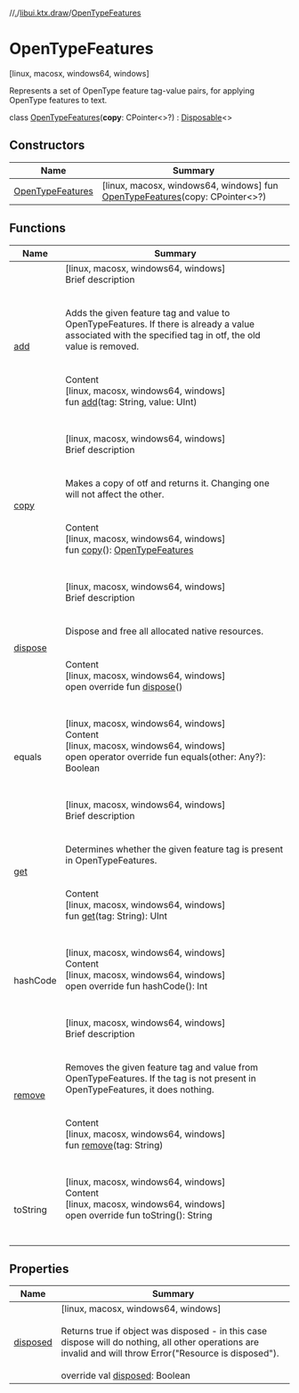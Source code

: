 //[.](../../index.md)/[libui.ktx.draw](../index.md)/[OpenTypeFeatures](index.md)



# OpenTypeFeatures  
 [linux, macosx, windows64, windows] 

Represents a set of OpenType feature tag-value pairs, for applying OpenType features to text.

  
  
class [OpenTypeFeatures](index.md)(**copy**: CPointer<<ERROR CLASS>>?) : [Disposable](../../libui.ktx/-disposable/index.md)<<ERROR CLASS>>    


## Constructors  
  
|  Name|  Summary| 
|---|---|
| [OpenTypeFeatures](-open-type-features.md)|  [linux, macosx, windows64, windows] fun [OpenTypeFeatures](-open-type-features.md)(copy: CPointer<<ERROR CLASS>>?)   <br>


## Functions  
  
|  Name|  Summary| 
|---|---|
| [add](add.md)| [linux, macosx, windows64, windows]  <br>Brief description  <br><br><br>Adds the given feature tag and value to OpenTypeFeatures. If there is already a value associated with the specified tag in otf, the old value is removed.<br><br>  <br>Content  <br>[linux, macosx, windows64, windows]  <br>fun [add](add.md)(tag: String, value: UInt)  <br><br><br>
| [copy](copy.md)| [linux, macosx, windows64, windows]  <br>Brief description  <br><br><br>Makes a copy of otf and returns it. Changing one will not affect the other.<br><br>  <br>Content  <br>[linux, macosx, windows64, windows]  <br>fun [copy](copy.md)(): [OpenTypeFeatures](index.md)  <br><br><br>
| [dispose](../../libui.ktx/-disposable/dispose.md)| [linux, macosx, windows64, windows]  <br>Brief description  <br><br><br>Dispose and free all allocated native resources.<br><br>  <br>Content  <br>[linux, macosx, windows64, windows]  <br>open override fun [dispose](../../libui.ktx/-disposable/dispose.md)()  <br><br><br>
| equals| [linux, macosx, windows64, windows]  <br>Content  <br>[linux, macosx, windows64, windows]  <br>open operator override fun equals(other: Any?): Boolean  <br><br><br>
| [get](get.md)| [linux, macosx, windows64, windows]  <br>Brief description  <br><br><br>Determines whether the given feature tag is present in OpenTypeFeatures.<br><br>  <br>Content  <br>[linux, macosx, windows64, windows]  <br>fun [get](get.md)(tag: String): UInt  <br><br><br>
| hashCode| [linux, macosx, windows64, windows]  <br>Content  <br>[linux, macosx, windows64, windows]  <br>open override fun hashCode(): Int  <br><br><br>
| [remove](remove.md)| [linux, macosx, windows64, windows]  <br>Brief description  <br><br><br>Removes the given feature tag and value from OpenTypeFeatures. If the tag is not present in OpenTypeFeatures, it does nothing.<br><br>  <br>Content  <br>[linux, macosx, windows64, windows]  <br>fun [remove](remove.md)(tag: String)  <br><br><br>
| toString| [linux, macosx, windows64, windows]  <br>Content  <br>[linux, macosx, windows64, windows]  <br>open override fun toString(): String  <br><br><br>


## Properties  
  
|  Name|  Summary| 
|---|---|
| [disposed](index.md#libui.ktx.draw/OpenTypeFeatures/disposed/#/PointingToDeclaration/)|  [linux, macosx, windows64, windows] <br><br>Returns true if object was disposed - in this case dispose will do nothing, all other operations are invalid and will throw Error("Resource is disposed").<br><br>override val [disposed](index.md#libui.ktx.draw/OpenTypeFeatures/disposed/#/PointingToDeclaration/): Boolean   <br>

